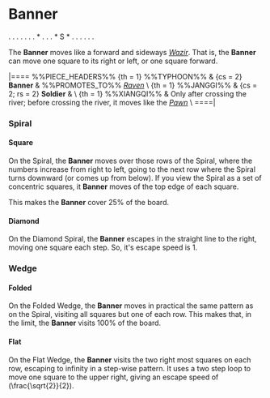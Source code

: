 # Banner

<div class = "movement">
. . . . .
. . * . .
. * S * .
. . . . .
</div>

The **Banner** moves like a forward and sideways [*Wazir*](wazir.html).
That is, the **Banner** can move one square to its right or left, or
one square forward.

|====
%%PIECE_HEADERS%%
  {th = 1}  %%TYPHOON%%
& {cs = 2}  **Banner**
&           %%PROMOTES_TO%% [*Raven*](modern_elephant.html?piece=raven) \\
  {th = 1}  %%JANGGI%%
& {cs = 2; rs = 2}
            **Soldier**
& \\
  {th = 1}  %%XIANGQI%%
&           Only after crossing the river; before crossing the river,
            it moves like the [*Pawn*](pawn.html?piece=soldier) \\
====|

### Spiral

#### Square

On the Spiral, the **Banner** moves over those rows of the Spiral,
where the numbers increase from right to left, going to the next
row where the Spiral turns downward (or comes up from below). If
you view the Spiral as a set of concentric squares, it **Banner**
moves of the top edge of each square.

This makes the **Banner** cover 25% of the board.

#### Diamond

On the Diamond Spiral, the **Banner** escapes in the straight
line to the right, moving one square each step. So, it's 
escape speed is 1.

### Wedge

#### Folded

On the Folded Wedge, the **Banner** moves in practical the same
pattern as on the Spiral, visiting all squares but one of each
row. This makes that, in the limit, the **Banner** visits 100%
of the board.

#### Flat

On the Flat Wedge, the **Banner** visits the two right most squares
on each row, escaping to infinity in a step-wise pattern. It uses
a two step loop to move one square to the upper right, giving
an escape speed of \(\frac{\sqrt{2}}{2}\).
